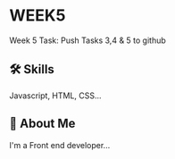 
#  WEEK5

Week 5 Task: Push Tasks 3,4 & 5 to github


## 🛠 Skills
Javascript, HTML, CSS...


## 🚀 About Me
I'm a Front end developer...






